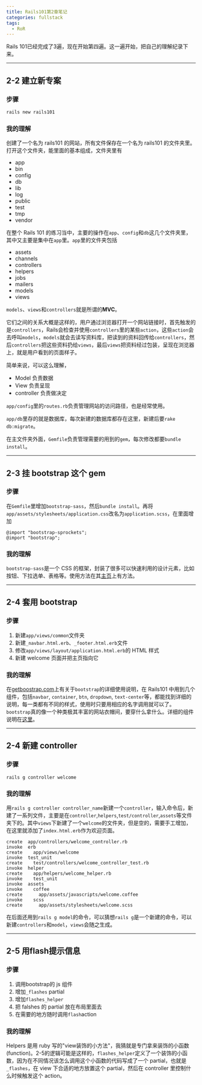```yaml
---
title: Rails101第2章笔记
categories: fullstack
tags:
  - RoR
---
```


Rails 101已经完成了3遍，现在开始第四遍。这一遍开始，把自己的理解纪录下来。

---

## 2-2 建立新专案

### 步骤
```ruby
rails new rails101
```

### 我的理解
创建了一个名为 rails101 的网站，所有文件保存在一个名为 rails101 的文件夹里。打开这个文件夹，能里面的基本组成，文件夹里有

- app
- bin
- config
- db
- lib
- log
- public
- test
- tmp
- vendor

在整个 Rails 101 的练习当中，主要的操作在`app`、`config`和`db`这几个文件夹里，其中又主要是集中在`app`里。`app`里的文件夹包括

- assets
- channels
- controllers
- helpers
- jobs
- mailers
- models
- views

`models`、`views`和`controllers`就是所谓的**MVC**。

它们之间的关系大概是这样的，用户通过浏览器打开一个网站链接时，首先触发的是`controllers`，Rails会检查并使用`controllers`里的某些`action`，这些`action`会去呼叫`models`，`models`就会去读写资料库，把读到的资料回传给`controllers`，然后`controllers`把这些资料扔给`views`，最后`views`把资料经过包装，呈现在浏览器上，就是用户看到的页面样子。

简单来说，可以这么理解，

- Model 负责数据
- View 负责呈现
- controller 负责做决定

`app/config`里的`routes.rb`负责管理网站的访问路径，也是经常使用。

`app/db`里存的就是数据库，每次新建的数据库都存在这里，新建后要`rake db:migrate`。

在主文件夹外面，`Gemfile`负责管理需要的用到的`gem`，每次修改都要`bundle install`。

---

## 2-3 挂 bootstrap 这个 gem

### 步骤

在`Gemfile`里增加`bootstrap-sass`，然后`bundle install`。再将`app/assets/stylesheets/application.css`改名为`application.scss`，在里面增加

```
@import "bootstrap-sprockets";
@import "bootstrap";
```

### 我的理解

`bootstrap-sass`是一个 CSS 的框架，封装了很多可以快速利用的设计元素，比如按钮、下拉选单、表格等。使用方法在其[主页](https://github.com/twbs/bootstrap-sass#a-ruby-on-rails)上有方法。

---

## 2-4 套用 bootstrap

### 步骤

1. 新建`app/views/common`文件夹
2. 新建`_navbar.html.erb`、`_footer.html.erb`文件
3. 修改`app/views/layout/application.html.erb`的 HTML 样式
4. 新建 welcome 页面并把主页指向它

### 我的理解

在[getboostrap.com](http://getbootstrap.com/css/#sass)上有关于`bootstrap`的详细使用说明，在 Rails101 中用到几个组件，包括`navbar`, `container`, `btn`, `dropdown`, `text-center`等，都能找到详细的说明，每一类都有不同的样式，使用时只要用相应的名字调用就可以了。`bootstrap`真的像一个种类极其丰富的网站衣帽间，要穿什么拿什么。详细的组件说明在[这里](http://getbootstrap.com/components/)。

---

## 2-4 新建 controller

### 步骤

```
rails g controller welcome
```

### 我的理解

用`rails g controller controller_name`新建一个`controller`，输入命令后，新建了一系列文件，主要是在`controller`,`helpers`,`test/controller`,`assets`等文件夹下的。其中`views`下新建了一个`welcome`的文件夹，但是空的，需要手工增加，在这里就添加了`index.html.erb`作为欢迎页面。

```
create  app/controllers/welcome_controller.rb
invoke  erb
create    app/views/welcome
invoke  test_unit
create    test/controllers/welcome_controller_test.rb
invoke  helper
create    app/helpers/welcome_helper.rb
invoke    test_unit
invoke  assets
invoke    coffee
create      app/assets/javascripts/welcome.coffee
invoke    scss
create      app/assets/stylesheets/welcome.scss
```

在后面还用到`rails g model`的命令，可以猜想`rails g`是一个新建的命令，可以新建`controllers`和`model`，`views`会随之生成。

---

## 2-5 用flash提示信息

### 步骤

1. 调用bootstrap的 js 组件
2. 增加`_flashes` partial
3. 增加`flashes_helper`
4. 把 falshes 的 partial 放在布局里面去
5. 在需要的地方随时调用`flash`action

### 我的理解

Helpers 是用 ruby 写的"view装饰的小方法"，我猜就是专门拿来装饰的小函数(function)。2-5的逻辑可能是这样的，`flashes_helper`定义了一个装饰的小函数，因为在不同情况该怎么调用这个小函数的代码写成了一个 partial，也就是`_flashes`，在 view 下合适的地方放置这个 partial，然后在 controller 里控制什么时候触发这个 action。
